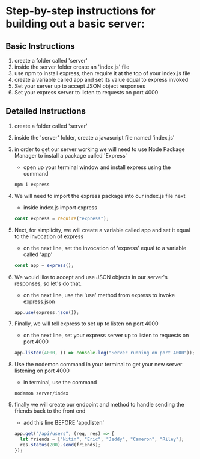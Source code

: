 # Step-by-step instructions for building out a basic server:

## Basic Instructions

1. create a folder called 'server'
2. inside the server folder create an 'index.js' file
3. use npm to install express, then require it at the top of your index.js file
4. create a variable called app and set its value equal to express invoked
5. Set your server up to accept JSON object responses
6. Set your express server to listen to requests on port 4000

## Detailed Instructions

1. create a folder called 'server'

2. inside the 'server' folder, create a javascript file named 'index.js'

3. in order to get our server working we will need to use Node Package Manager to install a package called 'Express'

   - open up your terminal window and install express using the command

   ```
   npm i express
   ```

4. We will need to import the express package into our index.js file next

   - inside index.js import express

   ```js
   const express = require("express");
   ```

5. Next, for simplicity, we will create a variable called app and set it equal to the invocation of express

   - on the next line, set the invocation of 'express' equal to a variable called 'app'

   ```js
   const app = express();
   ```

6. We would like to accept and use JSON objects in our server's responses, so let's do that.

   - on the next line, use the 'use' method from express to invoke express.json

   ```js
   app.use(express.json());
   ```

7. Finally, we will tell express to set up to listen on port 4000

   - on the next line, set your express server up to listen to requests on port 4000

   ```js
   app.listen(4000, () => console.log("Server running on port 4000"));
   ```

8. Use the nodemon command in your terminal to get your new server listening on port 4000

   - in terminal, use the command

   ```
   nodemon server/index
   ```

9. finally we will create our endpoint and method to handle sending the friends back to the front end

   - add this line BEFORE 'app.listen'

   ```js
   app.get("/api/users", (req, res) => {
     let friends = ["Nitin", "Eric", "Jeddy", "Cameron", "Riley"];
     res.status(200).send(friends);
   });
   ```
